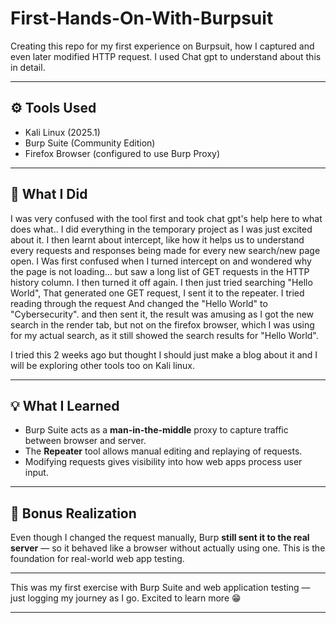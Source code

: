 # First-Hands-On-With-Burpsuit

Creating this repo for my first experience on Burpsuit, how I captured and even later modified HTTP request. I used Chat gpt to understand about this in detail.

---

## ⚙️ Tools Used
- Kali Linux (2025.1)
- Burp Suite (Community Edition)
- Firefox Browser (configured to use Burp Proxy)

---

## 🧪 What I Did

I was very confused with the tool first and took chat gpt's help here to what does what.. I did everything in the temporary project as I was just excited about it.
I then learnt about intercept, like how it helps us to understand every requests and responses being made for every new search/new page open. 
I Was first confused when I turned intercept on and wondered why the page is not loading... but saw a long list of GET requests in the HTTP history column. 
I then turned it off again. I then just tried searching "Hello World", That generated one GET request, I sent it to the repeater. 
I tried reading through the request And changed the "Hello World" to "Cybersecurity". and then sent it, the result was amusing as I got the new search in the render tab, but not on the firefox browser, which I was using for my actual search, as it still showed the search results for "Hello World".

I tried this 2 weeks ago but thought I should just make a blog about it and I will be exploring other tools too on Kali linux.

---

## 💡 What I Learned

- Burp Suite acts as a **man-in-the-middle** proxy to capture traffic between browser and server.
- The **Repeater** tool allows manual editing and replaying of requests.
- Modifying requests gives visibility into how web apps process user input.

---

## 🧠 Bonus Realization

Even though I changed the request manually, Burp **still sent it to the real server** — so it behaved like a browser without actually using one. This is the foundation for real-world web app testing.

---

This was my first exercise with Burp Suite and web application testing — just logging my journey as I go. Excited to learn more 😁

---
